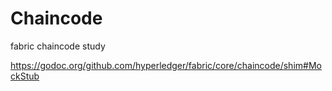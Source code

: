 # Chaincode

fabric chaincode study


https://godoc.org/github.com/hyperledger/fabric/core/chaincode/shim#MockStub
